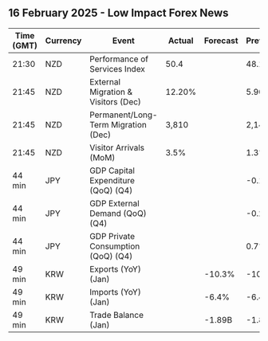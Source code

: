 ## 16 February 2025 - Low Impact Forex News

| Time (GMT) | Currency | Event | Actual | Forecast | Previous |
|------|----------|-------|--------|----------|----------|
| 21:30 | NZD | Performance of Services Index | 50.4 |  | 48.1 |
| 21:45 | NZD | External Migration & Visitors (Dec) | 12.20% |  | 5.90% |
| 21:45 | NZD | Permanent/Long-Term Migration (Dec) | 3,810 |  | 2,140 |
| 21:45 | NZD | Visitor Arrivals (MoM) | 3.5% |  | 1.3% |
| 44 min | JPY | GDP Capital Expenditure (QoQ) (Q4) |  |  | -0.1% |
| 44 min | JPY | GDP External Demand (QoQ) (Q4) |  |  | -0.2% |
| 44 min | JPY | GDP Private Consumption (QoQ) (Q4) |  |  | 0.7% |
| 49 min | KRW | Exports (YoY) (Jan) |  | -10.3% | -10.3% |
| 49 min | KRW | Imports (YoY) (Jan) |  | -6.4% | -6.4% |
| 49 min | KRW | Trade Balance (Jan) |  | -1.89B | -1.89B |

